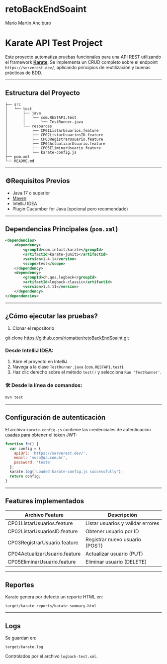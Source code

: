 # retoBackEndSoaint
Mario Martin Anciburo

# Karate API Test Project

Este proyecto automatiza pruebas funcionales para una API REST utilizando el framework **[Karate](https://github.com/karatelabs/karate)**. Se implementa un CRUD completo sobre el endpoint `https://serverest.dev/`, aplicando principios de reutilización y buenas prácticas de BDD.

---

## Estructura del Proyecto

```
├── src
│   └── test
│       ├── java
│       │   └── com.RESTAPI.test
│       │       └── TestRunner.java
│       └── resources
│           ├── CP01ListarUsuarios.feature
│           ├── CP02ListarUsuariosID.feature
│           ├── CP03RegistrarUsuario.feature
│           ├── CP04ActualizarUsuario.feature
│           ├── CP05EliminarUsuario.feature
│           └── karate-config.js
├── pom.xml
└── README.md
```

---

## ⚙Requisitos Previos

- Java 17 o superior
- [Maven](https://maven.apache.org/)
- IntelliJ IDEA
- Plugin Cucumber for Java (opcional pero recomendado)

---

## Dependencias Principales (`pom.xml`)

```xml
<dependencies>
    <dependency>
        <groupId>com.intuit.karate</groupId>
        <artifactId>karate-junit5</artifactId>
        <version>1.4.1</version>
        <scope>test</scope>
    </dependency>
    <dependency>
        <groupId>ch.qos.logback</groupId>
        <artifactId>logback-classic</artifactId>
        <version>1.4.11</version>
    </dependency>
</dependencies>
```

---

## ¿Cómo ejecutar las pruebas?
1. Clonar el repositorio

git clone https://github.com/riomatter/retoBackEndSoaint.git

### Desde IntelliJ IDEA:

1. Abre el proyecto en IntelliJ.
2. Navega a la clase `TestRunner.java` (`com.RESTAPI.test`).
3. Haz clic derecho sobre el método `test()` y selecciona `Run 'TestRunner'`.

### 🛠️ Desde la línea de comandos:

```bash
mvn test
```

---

## Configuración de autenticación

El archivo `karate-config.js` contiene las credenciales de autenticación usadas para obtener el token JWT:

```js
function fn() {
  var config = {
    apiUrl: 'https://serverest.dev/',
    email: 'suso@qa.com.br',
    password: 'teste'
  };
  karate.log('Loaded karate-config.js successfully');
  return config;
}
```

---

## Features implementados

| Archivo Feature                | Descripción                             |
|------------------------------|-----------------------------------------|
| CP01ListarUsuarios.feature   | Listar usuarios y validar errores       |
| CP02ListarUsuariosID.feature | Obtener usuario por ID                  |
| CP03RegistrarUsuario.feature | Registrar nuevo usuario (POST)          |
| CP04ActualizarUsuario.feature| Actualizar usuario (PUT)                |
| CP05EliminarUsuario.feature  | Eliminar usuario (DELETE)               |

---

## Reportes

Karate genera por defecto un reporte HTML en:

```
target/karate-reports/karate-summary.html
```

---

## Logs

Se guardan en:

```
target/karate.log
```

Controlados por el archivo `logback-test.xml`.
